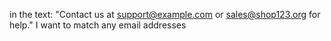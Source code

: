 in the text: "Contact us at support@example.com or sales@shop123.org for help." I want to match any email addresses